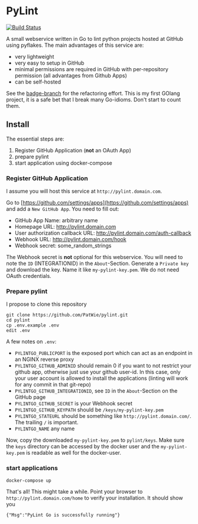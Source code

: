 # PyLint
[![Build Status](http://ci.patwie.com/api/badges/PatWie/pylint/status.svg)](http://ci.patwie.com/PatWie/pylint)

A small webservice written in Go to lint python projects hosted at GitHub using pyflakes.
The main advantages of this service are:
- very lightweight
- very easy to setup in GitHub
- minimal permissions are required in GitHub with per-repository permission (all advantages from Github Apps)
- can be self-hosted

See the [badge-branch](https://github.com/PatWie/pylint/tree/badge) for the refactoring effort. This is my first GOlang project, it is a safe bet that I break many Go-idioms. Don't start to count them.

## Install

The essential steps are:

1. Register GitHub Application (**not** an OAuth App)
2. prepare pylint
3. start application using docker-compose


### Register GitHub Application

I assume you will host this service at `http://pylint.domain.com`.

Go to [https://github.com/settings/apps](https://github.com/settings/apps) and add a `New GitHub App`. 
You need to fill out:
- GitHub App Name: arbitrary name
- Homepage URL: http://pylint.domain.com
- User authorization callback URL: http://pylint.domain.com/auth-callback
- Webhook URL: http://pylint.domain.com/hook
- Webhook secret: some_random_strings

The Webhook secret is **not** optional for this webservice. You will need to note the `ID` (INTEGRATIONID) in the `About`-Section. Generate a `Private key` and download the key. Name it like `my-pylint-key.pem`. We do not need OAuth credentials.

### Prepare pylint

I propose to clone this repository

    git clone https://github.com/PatWie/pylint.git
    cd pylint
    cp .env.example .env
    edit .env

A few notes on `.env`:
- `PYLINTGO_PUBLICPORT` is the exposed port which can act as an endpoint in an NGINX reverse proxy
- `PYLINTGO_GITHUB_ADMINID` should remain 0 if you want to not restrict your github app, otherwise just use your github user-id. In this case, only your user account is allowed to install the applications (linting will work for any commit in that git-repo)
- `PYLINTGO_GITHUB_INTEGRATIONID`, see `ID` in the `About`-Section on the GitHub page
- `PYLINTGO_GITHUB_SECRET` is your Webhook secret
- `PYLINTGO_GITHUB_KEYPATH` should be `/keys/my-pylint-key.pem`
- `PYLINTGO_STATEURL` should be something like `http://pylint.domain.com/`. The trailing `/` is important.
- `PYLINTGO_NAME` any name

Now, copy the downloaded `my-pylint-key.pem` to `pylint/keys`. Make sure the `keys` directory can be accessed by the docker user and the `my-pylint-key.pem` is readable as well for the docker-user.

### start applications

    docker-compose up

That's all! This might take a while. Point your browser to `http://pylint.domain.com/home` to verify your installation. It should show you

    {"Msg":"PyLint Go is successfully running"}
